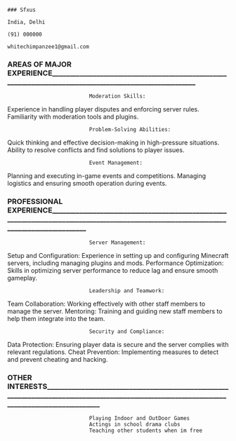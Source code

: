                                                                                                                              ### Sfxus 
                                                                                                                                 India, Delhi
                                                                                                                                 (91) 000000
                                                                                                                                 whitechimpanzee1@gmail.com

### AREAS OF MAJOR EXPERIENCE__________________________________________________________________________________________________________
                            
                              Moderation Skills:
Experience in handling player disputes and enforcing server rules.
Familiarity with moderation tools and plugins.

                              Problem-Solving Abilities:
Quick thinking and effective decision-making in high-pressure situations.
Ability to resolve conflicts and find solutions to player issues.  

                              Event Management:
Planning and executing in-game events and competitions.
Managing logistics and ensuring smooth operation during events.


### PROFESSIONAL EXPERIENCE__________________________________________________________________________________________________________________________________________

                              Server Management:
Setup and Configuration: Experience in setting up and configuring Minecraft servers, including managing plugins and mods.
Performance Optimization: Skills in optimizing server performance to reduce lag and ensure smooth gameplay.

                              Leadership and Teamwork:
Team Collaboration: Working effectively with other staff members to manage the server.
Mentoring: Training and guiding new staff members to help them integrate into the team.

                              Security and Compliance:
Data Protection: Ensuring player data is secure and the server complies with relevant regulations.
Cheat Prevention: Implementing measures to detect and prevent cheating and hacking.


### OTHER INTERESTS________________________________________________________________________________________________________________________________________________

                              Playing Indoor and OutDoor Games
                              Actings in school drama clubs
                              Teaching other students when im free
